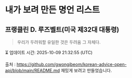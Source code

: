 # 내가 보려 만든 명언 리스트

##  프랭클린 D. 루즈벨트(미국 제32대 대통령)
> 우리가 두려워할 유일한 것은 두려움 그 자체다.


⏳ 업데이트 시간: 2025-10-09 21:32:55 (UTC)

출처 : https://github.com/gwongibeom/korean-advice-open-api/blob/main/README.md
재밌게 보려고 만들었습니다.
